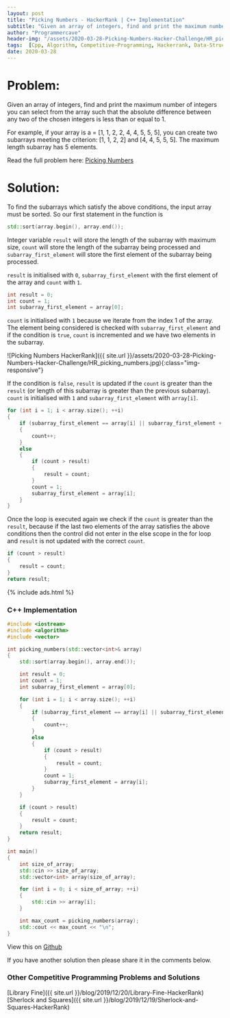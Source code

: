 ```yaml
---
layout: post
title: "Picking Numbers - HackerRank | C++ Implementation"
subtitle: "Given an array of integers, find and print the maximum number of integers you can select from the array such that the absolute difference between any two of the chosen integers is less than or equal to 1. For example, if your array is a = [1, 1, 2, 2, 4, 4, 5, 5, 5], you can create two subarrays meeting the criterion: [1, 1, 2, 2] and [4, 4, 5, 5, 5]. The maximum length subarray has 5 elements."
author: "Programmercave"
header-img: "/assets/2020-03-28-Picking-Numbers-Hacker-Challenge/HR_picking_numbers.jpg"
tags:  [Cpp, Algorithm, Competitive-Programming, Hackerrank, Data-Structure]
date: 2020-03-28
---
```


<h1>Problem:</h1>

Given an array of integers, find and print the maximum number of integers you can select from the array such that the absolute difference between any two of the chosen integers is less than or equal to 1. 

For example, if your array is a = [1, 1, 2, 2, 4, 4, 5, 5, 5], you can create two subarrays meeting the criterion: [1, 1, 2, 2] and [4, 4, 5, 5, 5]. The maximum length subarray has 5 elements.

Read the full problem here: [Picking Numbers](https://www.hackerrank.com/challenges/picking-numbers/problem)

<h1>Solution:</h1>

To find the subarrays which satisfy the above conditions, the input array must be sorted. So our first statement in the function is

```cpp
std::sort(array.begin(), array.end());
```

Integer variable `result` will store the length of the subarray with maximum size, `count` will store the length of the subarray being processed and `subarray_first_element` will store the first element of the subarray being processed.

`result` is initialised with `0`, `subarray_first_element` with the first element of the array and `count` with `1`.

```cpp
int result = 0;
int count = 1;
int subarray_first_element = array[0];
```

`count` is initialised with `1` because we iterate from the index 1 of the array. The element being considered is checked with `subarray_first_element` and if the condition is `true`, `count` is incremented and we have two elements in the subarray.

![Picking Numbers HackerRank]({{ site.url }}/assets/2020-03-28-Picking-Numbers-Hacker-Challenge/HR_picking_numbers.jpg){:class="img-responsive"}

If the condition is `false`, `result` is updated if the `count` is greater than the `result` (or length of this subarray is greater than the previous subarray). `count` is initialised with `1` and `subarray_first_element` with `array[i]`.

```cpp
for (int i = 1; i < array.size(); ++i)
{
	if (subarray_first_element == array[i] || subarray_first_element + 1 == array[i])
	{
		count++;
	}
	else
	{
		if (count > result)
		{
			result = count;
		}
		count = 1;
		subarray_first_element = array[i];
	}
}
```

Once the loop is executed again we check if the `count` is greater than the `result`, because if the last two elements of the array satisfies the above conditions then the control did not enter in the else scope in the for loop and `result` is not updated with the correct `count`.

```cpp
if (count > result)
{
	result = count;
}
return result;
```

{% include ads.html %}<br/>

<h3>C++ Implementation</h3>

```cpp
#include <iostream>
#include <algorithm>
#include <vector>

int picking_numbers(std::vector<int>& array)
{
	std::sort(array.begin(), array.end());

	int result = 0;
	int count = 1;
	int subarray_first_element = array[0];

	for (int i = 1; i < array.size(); ++i)
	{
		if (subarray_first_element == array[i] || subarray_first_element + 1 == array[i])
		{
			count++;
		}
		else
		{
			if (count > result)
			{
				result = count;
			}
			count = 1;
			subarray_first_element = array[i];
		}
	}

	if (count > result)
	{
		result = count;
	}
	return result;
}

int main()
{
	int size_of_array;
	std::cin >> size_of_array;
	std::vector<int> array(size_of_array);

	for (int i = 0; i < size_of_array; ++i)
	{
		std::cin >> array[i];
	}

	int max_count = picking_numbers(array);
	std::cout << max_count << "\n";
}
```

View this on [Github](https://github.com/{{site.github_username}}/Competitive-Programming/blob/master/Hackerrank/Picking_Numbers.cpp)

If you have another solution then please share it in the comments below.

<h3>Other Competitive Programming Problems and Solutions</h3>
[Library Fine]({{ site.url }}/blog/2019/12/20/Library-Fine-HackerRank)<br/>
[Sherlock and Squares]({{ site.url }}/blog/2019/12/19/Sherlock-and-Squares-HackerRank)<br/>



